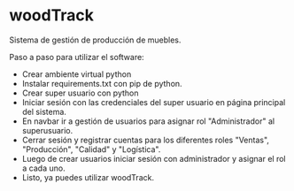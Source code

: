 # woodTrack
Sistema de gestión de producción de muebles.

Paso a paso para utilizar el software:
- Crear ambiente virtual python
- Instalar requirements.txt con pip de python.
- Crear super usuario con python
- Iniciar sesión con las credenciales del super usuario en página principal del sistema.
- En navbar ir a gestión de usuarios para asignar rol "Administrador" al superusuario.
- Cerrar sesión y registrar cuentas para los diferentes roles "Ventas", "Producción", "Calidad" y "Logística".
- Luego de crear usuarios iniciar sesión con administrador y asignar el rol a cada uno.
- Listo, ya puedes utilizar woodTrack.


